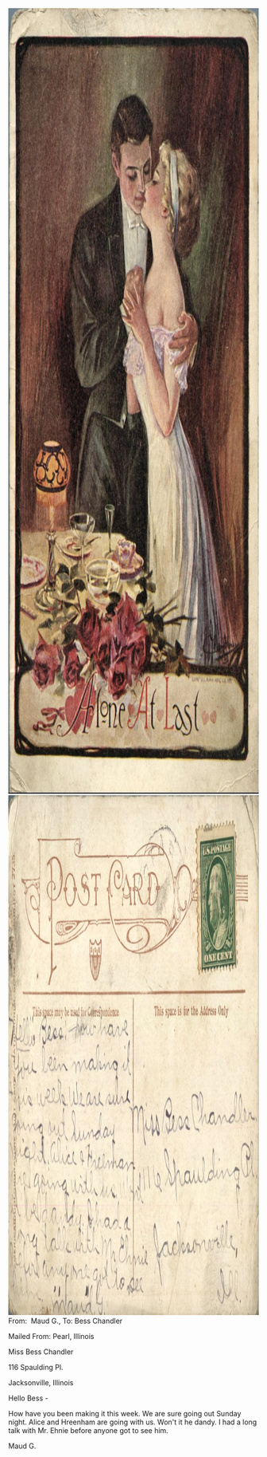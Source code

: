 <html><body><img class="alignnone size-full wp-image-1305" src="/wp-content/uploads/2014/06/postcard-2014-20140613_12322841_0570.jpg" alt="postcard-2014-20140613_12322841_0570" width="1050" height="1576"> <img class="alignnone size-full wp-image-1306" src="/wp-content/uploads/2014/06/postcard-2014-20140613_12323577_0571.jpg" alt="postcard-2014-20140613_12323577_0571" width="1600" height="1043">From:  Maud G., To: Bess Chandler

Mailed From: Pearl, Illinois



Miss Bess Chandler

116 Spaulding Pl.

Jacksonville, Illinois



Hello Bess -

How have you been making it this week. We are sure going out Sunday night. Alice and Hreenham are going with us. Won't it he dandy. I had a long talk with Mr. Ehnie before anyone got to see him.

Maud G.</body></html>